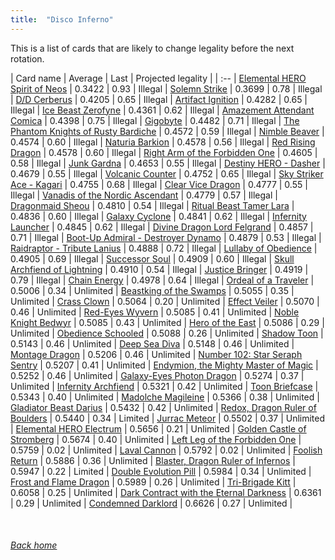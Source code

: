 ```yaml
---
title:  "Disco Inferno"
---
```


This is a list of cards that are likely to change legality before the next rotation.

| Card name | Average | Last | Projected legality |
| :-- |
[Elemental HERO Spirit of Neos](https://db.ygoprodeck.com/card/?search=Elemental%20HERO%20Spirit%20of%20Neos) | 0.3422 | 0.93 | Illegal |
[Solemn Strike](https://db.ygoprodeck.com/card/?search=Solemn%20Strike) | 0.3699 | 0.78 | Illegal |
[D/D Cerberus](https://db.ygoprodeck.com/card/?search=D/D%20Cerberus) | 0.4205 | 0.65 | Illegal |
[Artifact Ignition](https://db.ygoprodeck.com/card/?search=Artifact%20Ignition) | 0.4282 | 0.65 | Illegal |
[Ice Beast Zerofyne](https://db.ygoprodeck.com/card/?search=Ice%20Beast%20Zerofyne) | 0.4361 | 0.62 | Illegal |
[Amazement Attendant Comica](https://db.ygoprodeck.com/card/?search=Amazement%20Attendant%20Comica) | 0.4398 | 0.75 | Illegal |
[Gigobyte](https://db.ygoprodeck.com/card/?search=Gigobyte) | 0.4482 | 0.71 | Illegal |
[The Phantom Knights of Rusty Bardiche](https://db.ygoprodeck.com/card/?search=The%20Phantom%20Knights%20of%20Rusty%20Bardiche) | 0.4572 | 0.59 | Illegal |
[Nimble Beaver](https://db.ygoprodeck.com/card/?search=Nimble%20Beaver) | 0.4574 | 0.60 | Illegal |
[Naturia Barkion](https://db.ygoprodeck.com/card/?search=Naturia%20Barkion) | 0.4578 | 0.56 | Illegal |
[Red Rising Dragon](https://db.ygoprodeck.com/card/?search=Red%20Rising%20Dragon) | 0.4578 | 0.60 | Illegal |
[Right Arm of the Forbidden One](https://db.ygoprodeck.com/card/?search=Right%20Arm%20of%20the%20Forbidden%20One) | 0.4605 | 0.58 | Illegal |
[Junk Gardna](https://db.ygoprodeck.com/card/?search=Junk%20Gardna) | 0.4653 | 0.55 | Illegal |
[Destiny HERO - Dasher](https://db.ygoprodeck.com/card/?search=Destiny%20HERO%20-%20Dasher) | 0.4679 | 0.55 | Illegal |
[Volcanic Counter](https://db.ygoprodeck.com/card/?search=Volcanic%20Counter) | 0.4752 | 0.65 | Illegal |
[Sky Striker Ace - Kagari](https://db.ygoprodeck.com/card/?search=Sky%20Striker%20Ace%20-%20Kagari) | 0.4755 | 0.68 | Illegal |
[Clear Vice Dragon](https://db.ygoprodeck.com/card/?search=Clear%20Vice%20Dragon) | 0.4777 | 0.55 | Illegal |
[Vanadis of the Nordic Ascendant](https://db.ygoprodeck.com/card/?search=Vanadis%20of%20the%20Nordic%20Ascendant) | 0.4779 | 0.57 | Illegal |
[Dragonmaid Sheou](https://db.ygoprodeck.com/card/?search=Dragonmaid%20Sheou) | 0.4810 | 0.54 | Illegal |
[Ritual Beast Tamer Lara](https://db.ygoprodeck.com/card/?search=Ritual%20Beast%20Tamer%20Lara) | 0.4836 | 0.60 | Illegal |
[Galaxy Cyclone](https://db.ygoprodeck.com/card/?search=Galaxy%20Cyclone) | 0.4841 | 0.62 | Illegal |
[Infernity Launcher](https://db.ygoprodeck.com/card/?search=Infernity%20Launcher) | 0.4845 | 0.62 | Illegal |
[Divine Dragon Lord Felgrand](https://db.ygoprodeck.com/card/?search=Divine%20Dragon%20Lord%20Felgrand) | 0.4857 | 0.71 | Illegal |
[Boot-Up Admiral - Destroyer Dynamo](https://db.ygoprodeck.com/card/?search=Boot-Up%20Admiral%20-%20Destroyer%20Dynamo) | 0.4879 | 0.53 | Illegal |
[Raidraptor - Tribute Lanius](https://db.ygoprodeck.com/card/?search=Raidraptor%20-%20Tribute%20Lanius) | 0.4888 | 0.72 | Illegal |
[Lullaby of Obedience](https://db.ygoprodeck.com/card/?search=Lullaby%20of%20Obedience) | 0.4905 | 0.69 | Illegal |
[Successor Soul](https://db.ygoprodeck.com/card/?search=Successor%20Soul) | 0.4909 | 0.60 | Illegal |
[Skull Archfiend of Lightning](https://db.ygoprodeck.com/card/?search=Skull%20Archfiend%20of%20Lightning) | 0.4910 | 0.54 | Illegal |
[Justice Bringer](https://db.ygoprodeck.com/card/?search=Justice%20Bringer) | 0.4919 | 0.79 | Illegal |
[Chain Energy](https://db.ygoprodeck.com/card/?search=Chain%20Energy) | 0.4978 | 0.64 | Illegal |
[Ordeal of a Traveler](https://db.ygoprodeck.com/card/?search=Ordeal%20of%20a%20Traveler) | 0.5006 | 0.34 | Unlimited |
[Beastking of the Swamps](https://db.ygoprodeck.com/card/?search=Beastking%20of%20the%20Swamps) | 0.5055 | 0.35 | Unlimited |
[Crass Clown](https://db.ygoprodeck.com/card/?search=Crass%20Clown) | 0.5064 | 0.20 | Unlimited |
[Effect Veiler](https://db.ygoprodeck.com/card/?search=Effect%20Veiler) | 0.5070 | 0.46 | Unlimited |
[Red-Eyes Wyvern](https://db.ygoprodeck.com/card/?search=Red-Eyes%20Wyvern) | 0.5085 | 0.41 | Unlimited |
[Noble Knight Bedwyr](https://db.ygoprodeck.com/card/?search=Noble%20Knight%20Bedwyr) | 0.5085 | 0.43 | Unlimited |
[Hero of the East](https://db.ygoprodeck.com/card/?search=Hero%20of%20the%20East) | 0.5086 | 0.29 | Unlimited |
[Obedience Schooled](https://db.ygoprodeck.com/card/?search=Obedience%20Schooled) | 0.5088 | 0.26 | Unlimited |
[Shadow Toon](https://db.ygoprodeck.com/card/?search=Shadow%20Toon) | 0.5143 | 0.46 | Unlimited |
[Deep Sea Diva](https://db.ygoprodeck.com/card/?search=Deep%20Sea%20Diva) | 0.5148 | 0.46 | Unlimited |
[Montage Dragon](https://db.ygoprodeck.com/card/?search=Montage%20Dragon) | 0.5206 | 0.46 | Unlimited |
[Number 102: Star Seraph Sentry](https://db.ygoprodeck.com/card/?search=Number%20102:%20Star%20Seraph%20Sentry) | 0.5207 | 0.41 | Unlimited |
[Endymion, the Mighty Master of Magic](https://db.ygoprodeck.com/card/?search=Endymion,%20the%20Mighty%20Master%20of%20Magic) | 0.5252 | 0.46 | Unlimited |
[Galaxy-Eyes Photon Dragon](https://db.ygoprodeck.com/card/?search=Galaxy-Eyes%20Photon%20Dragon) | 0.5274 | 0.37 | Unlimited |
[Infernity Archfiend](https://db.ygoprodeck.com/card/?search=Infernity%20Archfiend) | 0.5321 | 0.42 | Unlimited |
[Toon Briefcase](https://db.ygoprodeck.com/card/?search=Toon%20Briefcase) | 0.5343 | 0.40 | Unlimited |
[Madolche Magileine](https://db.ygoprodeck.com/card/?search=Madolche%20Magileine) | 0.5366 | 0.38 | Unlimited |
[Gladiator Beast Darius](https://db.ygoprodeck.com/card/?search=Gladiator%20Beast%20Darius) | 0.5432 | 0.42 | Unlimited |
[Redox, Dragon Ruler of Boulders](https://db.ygoprodeck.com/card/?search=Redox,%20Dragon%20Ruler%20of%20Boulders) | 0.5440 | 0.34 | Limited |
[Jurrac Meteor](https://db.ygoprodeck.com/card/?search=Jurrac%20Meteor) | 0.5502 | 0.37 | Unlimited |
[Elemental HERO Electrum](https://db.ygoprodeck.com/card/?search=Elemental%20HERO%20Electrum) | 0.5656 | 0.21 | Unlimited |
[Golden Castle of Stromberg](https://db.ygoprodeck.com/card/?search=Golden%20Castle%20of%20Stromberg) | 0.5674 | 0.40 | Unlimited |
[Left Leg of the Forbidden One](https://db.ygoprodeck.com/card/?search=Left%20Leg%20of%20the%20Forbidden%20One) | 0.5759 | 0.02 | Unlimited |
[Laval Cannon](https://db.ygoprodeck.com/card/?search=Laval%20Cannon) | 0.5792 | 0.02 | Unlimited |
[Foolish Return](https://db.ygoprodeck.com/card/?search=Foolish%20Return) | 0.5886 | 0.36 | Unlimited |
[Blaster, Dragon Ruler of Infernos](https://db.ygoprodeck.com/card/?search=Blaster,%20Dragon%20Ruler%20of%20Infernos) | 0.5947 | 0.22 | Limited |
[Double Evolution Pill](https://db.ygoprodeck.com/card/?search=Double%20Evolution%20Pill) | 0.5984 | 0.34 | Unlimited |
[Frost and Flame Dragon](https://db.ygoprodeck.com/card/?search=Frost%20and%20Flame%20Dragon) | 0.5989 | 0.26 | Unlimited |
[Tri-Brigade Kitt](https://db.ygoprodeck.com/card/?search=Tri-Brigade%20Kitt) | 0.6058 | 0.25 | Unlimited |
[Dark Contract with the Eternal Darkness](https://db.ygoprodeck.com/card/?search=Dark%20Contract%20with%20the%20Eternal%20Darkness) | 0.6361 | 0.29 | Unlimited |
[Condemned Darklord](https://db.ygoprodeck.com/card/?search=Condemned%20Darklord) | 0.6626 | 0.27 | Unlimited |

<br>

###### [Back home](index)
